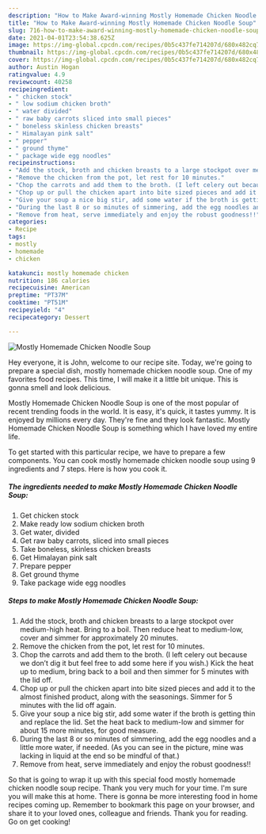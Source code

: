 ```yaml
---
description: "How to Make Award-winning Mostly Homemade Chicken Noodle Soup"
title: "How to Make Award-winning Mostly Homemade Chicken Noodle Soup"
slug: 716-how-to-make-award-winning-mostly-homemade-chicken-noodle-soup
date: 2021-04-01T23:54:38.625Z
image: https://img-global.cpcdn.com/recipes/0b5c437fe714207d/680x482cq70/mostly-homemade-chicken-noodle-soup-recipe-main-photo.jpg
thumbnail: https://img-global.cpcdn.com/recipes/0b5c437fe714207d/680x482cq70/mostly-homemade-chicken-noodle-soup-recipe-main-photo.jpg
cover: https://img-global.cpcdn.com/recipes/0b5c437fe714207d/680x482cq70/mostly-homemade-chicken-noodle-soup-recipe-main-photo.jpg
author: Austin Hogan
ratingvalue: 4.9
reviewcount: 40258
recipeingredient:
- " chicken stock"
- " low sodium chicken broth"
- " water divided"
- " raw baby carrots sliced into small pieces"
- " boneless skinless chicken breasts"
- " Himalayan pink salt"
- " pepper"
- " ground thyme"
- " package wide egg noodles"
recipeinstructions:
- "Add the stock, broth and chicken breasts to a large stockpot over medium-high heat. Bring to a boil. Then reduce heat to medium-low, cover and simmer for approximately 20 minutes."
- "Remove the chicken from the pot, let rest for 10 minutes."
- "Chop the carrots and add them to the broth. (I left celery out because we don’t dig it but feel free to add some here if you wish.) Kick the heat up to medium, bring back to a boil and then simmer for 5 minutes with the lid off."
- "Chop up or pull the chicken apart into bite sized pieces and add it to the almost finished product, along with the seasonings. Simmer for 5 minutes with the lid off again."
- "Give your soup a nice big stir, add some water if the broth is getting thin and replace the lid. Set the heat back to medium-low and simmer for about 15 more minutes, for good measure."
- "During the last 8 or so minutes of simmering, add the egg noodles and a little more water, if needed. (As you can see in the picture, mine was lacking in liquid at the end so be mindful of that.)"
- "Remove from heat, serve immediately and enjoy the robust goodness!!"
categories:
- Recipe
tags:
- mostly
- homemade
- chicken

katakunci: mostly homemade chicken 
nutrition: 186 calories
recipecuisine: American
preptime: "PT37M"
cooktime: "PT51M"
recipeyield: "4"
recipecategory: Dessert

---
```



![Mostly Homemade Chicken Noodle Soup](https://img-global.cpcdn.com/recipes/0b5c437fe714207d/680x482cq70/mostly-homemade-chicken-noodle-soup-recipe-main-photo.jpg)

Hey everyone, it is John, welcome to our recipe site. Today, we're going to prepare a special dish, mostly homemade chicken noodle soup. One of my favorites food recipes. This time, I will make it a little bit unique. This is gonna smell and look delicious.

Mostly Homemade Chicken Noodle Soup is one of the most popular of recent trending foods in the world. It is easy, it's quick, it tastes yummy. It is enjoyed by millions every day. They're fine and they look fantastic. Mostly Homemade Chicken Noodle Soup is something which I have loved my entire life.




To get started with this particular recipe, we have to prepare a few components. You can cook mostly homemade chicken noodle soup using 9 ingredients and 7 steps. Here is how you cook it.

<!--inarticleads1-->

##### The ingredients needed to make Mostly Homemade Chicken Noodle Soup:

1. Get  chicken stock
1. Make ready  low sodium chicken broth
1. Get  water, divided
1. Get  raw baby carrots, sliced into small pieces
1. Take  boneless, skinless chicken breasts
1. Get  Himalayan pink salt
1. Prepare  pepper
1. Get  ground thyme
1. Take  package wide egg noodles




<!--inarticleads2-->

##### Steps to make Mostly Homemade Chicken Noodle Soup:

1. Add the stock, broth and chicken breasts to a large stockpot over medium-high heat. Bring to a boil. Then reduce heat to medium-low, cover and simmer for approximately 20 minutes.
1. Remove the chicken from the pot, let rest for 10 minutes.
1. Chop the carrots and add them to the broth. (I left celery out because we don’t dig it but feel free to add some here if you wish.) Kick the heat up to medium, bring back to a boil and then simmer for 5 minutes with the lid off.
1. Chop up or pull the chicken apart into bite sized pieces and add it to the almost finished product, along with the seasonings. Simmer for 5 minutes with the lid off again.
1. Give your soup a nice big stir, add some water if the broth is getting thin and replace the lid. Set the heat back to medium-low and simmer for about 15 more minutes, for good measure.
1. During the last 8 or so minutes of simmering, add the egg noodles and a little more water, if needed. (As you can see in the picture, mine was lacking in liquid at the end so be mindful of that.)
1. Remove from heat, serve immediately and enjoy the robust goodness!!




So that is going to wrap it up with this special food mostly homemade chicken noodle soup recipe. Thank you very much for your time. I'm sure you will make this at home. There is gonna be more interesting food in home recipes coming up. Remember to bookmark this page on your browser, and share it to your loved ones, colleague and friends. Thank you for reading. Go on get cooking!
